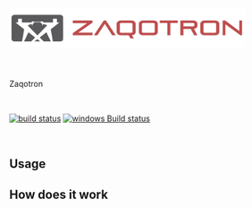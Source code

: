 
<a href="https://github.com/feross/standard"><img src="https://raw.githubusercontent.com/hickmanz/zaqotron/master/logo/zaqotron-logo.png" alt="Standard JavaScript" height="70"></a>
=================
<br>

Zaqotron

<br>

[![build status](https://api.travis-ci.org/hickmanz/makeworking.svg?branch=master)](https://travis-ci.org/hickmanz/makeworking.svg?branch=master)
[![windows Build status](https://img.shields.io/appveyor/ci/jprichardson/node-fs-extra/master.svg?label=windows%20build)](https://ci.appveyor.com/project/jprichardson/node-fs-extra/branch/master)

<br>

Usage
----



How does it work
----
